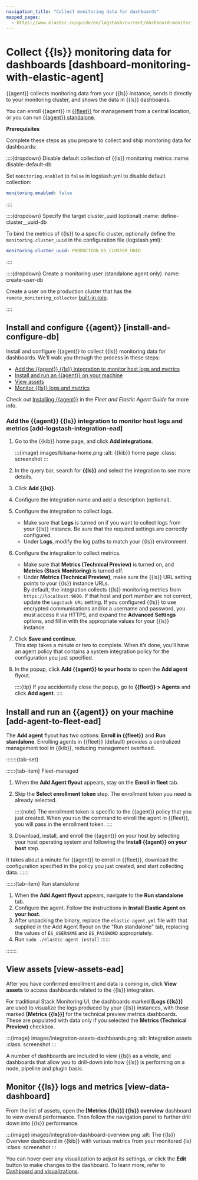 ```yaml
---
navigation_title: "Collect monitoring data for dashboards"
mapped_pages:
  - https://www.elastic.co/guide/en/logstash/current/dashboard-monitoring-with-elastic-agent.html
---
```


# Collect {{ls}} monitoring data for dashboards [dashboard-monitoring-with-elastic-agent]


{{agent}} collects monitoring data from your {{ls}} instance, sends it directly to your monitoring cluster, and shows the data in {{ls}} dashboards.

You can enroll {{agent}} in [{{fleet}}](docs-content://reference/fleet/install-fleet-managed-elastic-agent.md) for management from a central location, or you can run [{{agent}} standalone](docs-content://reference/fleet/install-standalone-elastic-agent.md).

**Prerequisites**

Complete these steps as you prepare to collect and ship monitoring data for dashboards:

::::{dropdown} Disable default collection of {{ls}} monitoring metrics
:name: disable-default-db

Set `monitoring.enabled` to `false` in logstash.yml to disable default collection:

```yaml
monitoring.enabled: false
```

::::


::::{dropdown} Specify the target cluster_uuid (optional)
:name: define-cluster__uuid-db

To bind the metrics of {{ls}} to a specific cluster, optionally define the `monitoring.cluster_uuid` in the configuration file (logstash.yml):

```yaml
monitoring.cluster_uuid: PRODUCTION_ES_CLUSTER_UUID
```

::::


::::{dropdown} Create a monitoring user (standalone agent only)
:name: create-user-db

Create a user on the production cluster that has the `remote_monitoring_collector` [built-in role](elasticsearch://reference/elasticsearch/roles.md).

::::



## Install and configure {{agent}} [install-and-configure-db]

Install and configure {{agent}} to collect {{ls}} monitoring data for dashboards. We’ll walk you through the process in these steps:

* [Add the {{agent}} {{ls}} integration to monitor host logs and metrics](#add-logstash-integration-ead)
* [Install and run an {{agent}} on your machine](#add-agent-to-fleet-ead)
* [View assets](#view-assets-ead)
* [Monitor {{ls}} logs and metrics](#view-data-dashboard)

Check out [Installing {{agent}}](docs-content://reference/fleet/install-elastic-agents.md) in the *Fleet and Elastic Agent Guide* for more info.


### Add the {{agent}} {{ls}} integration to monitor host logs and metrics [add-logstash-integration-ead]

1. Go to the {{kib}} home page, and click **Add integrations**.

    :::{image} images/kibana-home.png
    :alt: {{kib}} home page
    :class: screenshot
    :::

2. In the query bar, search for **{{ls}}** and select the integration to see more details.
3. Click **Add {{ls}}**.
4. Configure the integration name and add a description (optional).
5. Configure the integration to collect logs.

    * Make sure that **Logs** is turned on if you want to collect logs from your {{ls}} instance. Be sure that the required settings are correctly configured.
    * Under **Logs**, modify the log paths to match your {{ls}} environment.

6. Configure the integration to collect metrics.

    * Make sure that **Metrics (Technical Preview)** is turned on, and **Metrics (Stack Monitoring)** is turned off.
    * Under **Metrics (Technical Preview)**, make sure the {{ls}} URL setting points to your {{ls}} instance URLs.<br> By default, the integration collects {{ls}} monitoring metrics from `https://localhost:9600`. If that host and port number are not correct, update the `Logstash URL` setting. If you configured {{ls}} to use encrypted communications and/or a username and password, you must access it via HTTPS, and expand the **Advanced Settings** options, and fill in with the appropriate values for your {{ls}} instance.

7. Click **Save and continue**.<br> This step takes a minute or two to complete. When it’s done, you’ll have an agent policy that contains a system integration policy for the configuration you just specified.
8. In the popup, click **Add {{agent}} to your hosts** to open the **Add agent** flyout.

    ::::{tip}
    If you accidentally close the popup, go to **{{fleet}} > Agents** and click **Add agent**.
    ::::



## Install and run an {{agent}} on your machine [add-agent-to-fleet-ead]

The **Add agent** flyout has two options: **Enroll in {{fleet}}** and **Run standalone**. Enrolling agents in {{fleet}} (default) provides a centralized management tool in {{kib}}, reducing management overhead.

:::::::{tab-set}

::::::{tab-item} Fleet-managed
1. When the **Add Agent flyout** appears, stay on the **Enroll in fleet** tab.
2. Skip the **Select enrollment token** step. The enrollment token you need is already selected.

    ::::{note}
    The enrollment token is specific to the {{agent}} policy that you just created. When you run the command to enroll the agent in {{fleet}}, you will pass in the enrollment token.
    ::::

3. Download, install, and enroll the {{agent}} on your host by selecting your host operating system and following the **Install {{agent}} on your host** step.

It takes about a minute for {{agent}} to enroll in {{fleet}}, download the configuration specified in the policy you just created, and start collecting data.
::::::

::::::{tab-item} Run standalone
1. When the **Add Agent flyout** appears, navigate to the **Run standalone** tab.
2. Configure the agent. Follow the instructions in **Install Elastic Agent on your host**.
3. After unpacking the binary, replace the `elastic-agent.yml` file with that supplied in the Add Agent flyout on the "Run standalone" tab, replacing the values of `ES_USERNAME` and `ES_PASSWORD` appropriately.
4. Run `sudo ./elastic-agent install`
::::::

:::::::

## View assets [view-assets-ead]

After you have confirmed enrollment and data is coming in,  click **View assets** to access dashboards related to the {{ls}} integration.

For traditional Stack Monitoring UI, the dashboards marked **[Logs {{ls}}]** are used to visualize the logs produced by your {{ls}} instances, with those marked **[Metrics {{ls}}]** for the technical preview metrics dashboards. These are populated with data only if you selected the **Metrics (Technical Preview)** checkbox.

:::{image} images/integration-assets-dashboards.png
:alt: Integration assets
:class: screenshot
:::

A number of dashboards are included to view {{ls}} as a whole, and dashboards that allow you to drill-down into how {{ls}} is performing on a node, pipeline and plugin basis.


## Monitor {{ls}} logs and metrics [view-data-dashboard]

From the list of assets, open the **[Metrics {{ls}}] {{ls}} overview** dashboard to view overall performance. Then follow the navigation panel to further drill down into {{ls}} performance.

:::{image} images/integration-dashboard-overview.png
:alt: The {{ls}} Overview dashboard in {{kib}} with various metrics from your monitored {ls}
:class: screenshot
:::

You can hover over any visualization to adjust its settings, or click the **Edit** button to make changes to the dashboard. To learn more, refer to [Dashboard and visualizations](docs-content://explore-analyze/dashboards.md).

